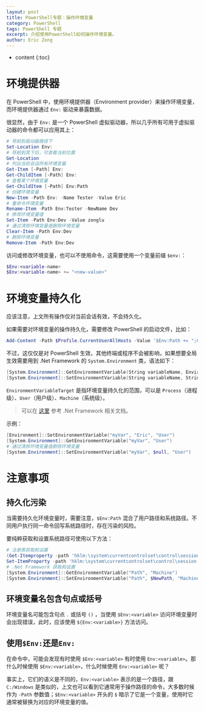 ```yaml
---
layout: post
title: PowerShell专题：操作环境变量
category: PowerShell
tags: PowerShell 专题
excerpt: 介绍使用PowerShell如何操作环境变量。
author: Eric Zong
---
```


* content
{:toc}
# 环境提供器

在 PowerShell 中，使用环境提供器（Environment provider）来操作环境变量，而环境提供器通过 `Env:` 驱动来暴露数据。

很显然，由于 `Env:` 是一个 PowerShell 虚拟驱动器，所以几乎所有可用于虚拟驱动器的命令都可以应用其上：

```powershell
# 导航到驱动器路径下
Set-Location Env:
# 导航到其下后，可查看当前位置
Get-Location
# 列出当前会话所有环境变量
Get-Item [-Path] Env:
Get-ChildItem [-Path] Env:
# 查看某个环境变量
Get-ChildItem [-Path] Env:Path
# 创建环境变量
New-Item -Path Env: -Name Tester -Value Eric
# 重命令环境变量
Rename-Item -Path Env:Tester -NewName Dev
# 修改环境变量值
Set-Item -Path Env:Dev -Value zonglu
# 通过清除环境变量值删除环境变量
Clear-Item -Path Env:Dev
# 删除环境变量
Remove-Item -Path Env:Dev
```

访问或修改环境变量，也可以不使用命令，这需要使用一个变量前缀 `$env:`：

```powershell
$Env:<variable-name>
$Env:<variable-name> += "<new-value>"
```

# 环境变量持久化

应该注意，上文所有操作仅对当前会话有效，不会持久化。

如果需要对环境变量的操作持久化，需要修改 PowerShell 的启动文件，比如：

```powershell
Add-Content -Path $Profile.CurrentUserAllHosts -Value '$Env:Path += ";C:\Temp"'
```

不过，这仅仅是对 PowerShell 生效，其他终端或程序不会被影响，如果想要全局生效需要用到 .Net Framework 的 `System.Environment` 类，语法如下：

```powershell
[System.Environment]::GetEnvironmentVariable(String variableName, EnvironmentVariableTarget)
[System.Environment]::SetEnvironmentVariable(String variableName, String variableValue, EnvironmentVariableTarget)
```

`EnvironmentVariableTarget` 是指环境变量持久化的范围，可以是 `Process`（进程级）、`User`（用户级）、`Machine`（系统级）。

> 可以在 [这里](https://docs.microsoft.com/en-us/dotnet/api/system.environment) 参考 .Net Framework 相关文档。

示例：

```powershell
[Environment]::SetEnvironmentVariable("myVar", "Eric", "User")
[System.Environment]::GetEnvironmentVariable("myVar", "User")
# 通过清除环境变量值删除环境变量
[System.Environment]::SetEnvironmentVariable("myVar", $null, "User")
```

# 注意事项

## 持久化污染

当需要持久化环境变量时，需要注意，`$Env:Path` 混合了用户路径和系统路径。不同用户执行同一命令回写系统路径时，存在污染的风险。

要纯粹获取和设置系统路径可使用以下方法：

```powershell
# 注册表获取和设置
(Get-Itemproperty -path 'hklm:\system\currentcontrolset\control\session manager\environment' -Name Path).Path
Set-ItemProperty -path 'hklm:\system\currentcontrolset\control\session manager\environment' -Name Path -Value $NewPath
# .Net Framework 获取和设置
[System.Environment]::GetEnvironmentVariable("Path", "Machine")
[System.Environment]::SetEnvironmentVariable("Path", $NewPath, "Machine")
```

## 环境变量名包含句点或括号

环境变量名可能包含句点 `.` 或括号 `()` ，当使用 `$Env:<variable>` 访问环境变量时会出现错误，此时，应该使用 `${Env:<variable>}` 方法访问。

## 使用`$Env:`还是`Env:`

在命令中，可能会发现有时使用 `$Env:<variable>` 有时使用 `Env:<variable>`。那什么时候使用 `$Env:<variable>`，什么时候使用 `Env:<variable>` 呢？

事实上，它们的语义是不同的，`Env:<variable>` 表示的是一个路径，跟 `C:/Windows` 是类似的，上文也可以看到它通常用于操作路径的命令，大多数时候作为 `-Path` 参数值；`$Env:<variable>` 开头的 `$` 暗示了它是一个变量，使用时它通常被替换为对应的环境变量的值。

